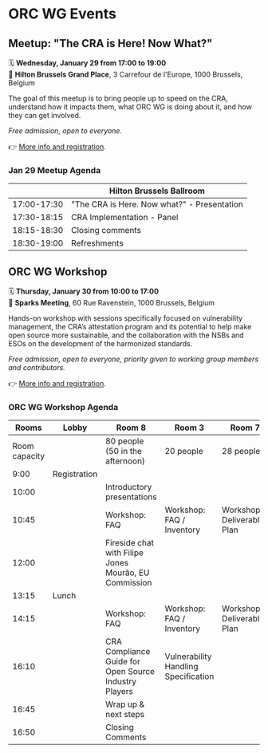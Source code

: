 
# ORC WG Events

## Meetup: "The CRA is Here! Now What?"

🗓️ **Wednesday, January 29 from 17:00 to 19:00**<br>
📍 **Hilton Brussels Grand Place**, 3 Carrefour de l'Europe, 1000 Brussels, Belgium

The goal of this meetup is to bring people up to speed on the CRA, understand how it impacts them, what ORC WG is doing about it, and how they can get involved.

_Free admission, open to everyone._

👉 [More info and registration](https://www.eventbrite.com/e/the-eu-cyber-resilience-act-is-here-now-what-tickets-1104765205469).

### Jan 29 Meetup Agenda

|             | Hilton Brussels Ballroom |
|-------------|--------------------------|
| 17:00-17:30 | "The CRA is Here. Now what?" - Presentation |
| 17:30-18:15 | CRA Implementation - Panel |
| 18:15-18:30 | Closing comments |
| 18:30-19:00 | Refreshments |

## ORC WG Workshop

🗓️ **Thursday, January 30 from 10:00 to 17:00**<br>
📍 **Sparks Meeting**, 60 Rue Ravenstein, 1000 Brussels, Belgium

Hands-on workshop with sessions specifically focused on vulnerability management, the CRA’s attestation program and its potential to help make open source more sustainable, and the collaboration with the NSBs and ESOs on the development of the harmonized standards.

_Free admission, open to everyone, priority given to working group members and contributors._

👉 [More info and registration](https://www.eventbrite.com/e/orc-wg-workshop-tickets-1105475510009).

### ORC WG Workshop Agenda

| Rooms         | Lobby        | Room 8                                                | Room 3                               | Room 7                      |
|---------------|--------------|-------------------------------------------------------|--------------------------------------|-----------------------------|
| Room capacity |              | 80 people (50 in the afternoon)                       | 20 people                            | 28 people                   |
| 9:00          | Registration |                                                       |                                      |                             |
| 10:00         |              | Introductory presentations                            |                                      |                             |
| 10:45         |              | Workshop: FAQ                                         | Workshop: FAQ / Inventory            | Workshop: Deliverables Plan |
| 12:00         |              | Fireside chat with Filipe Jones Mourão, EU Commission |                                      |                             |
| 13:15         | Lunch        |                                                       |                                      |                             |
| 14:15         |              | Workshop: FAQ                                         | Workshop: FAQ / Inventory            | Workshop: Deliverables Plan |
| 16:10         |              | CRA Compliance Guide for Open Source Industry Players | Vulnerability Handling Specification |                             |
| 16:45         |              | Wrap up & next steps                                  |                                      |                             |
| 16:50         |              | Closing Comments                                      |                                      |                             |
